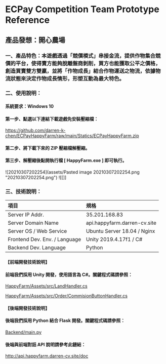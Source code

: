 # ECPay Competition Team Prototype Reference
## 產品發想：開心農場
### 一、產品特色：本遊戲透過「競價模式」串接金流，提供作物集合競價的平台，使得賣方能夠脫離盤商剝削，買方也能獲取公平之價格，創造買賣雙方雙贏，並將「作物成長」結合作物運送之物流，依據物流狀態來決定作物成長情形，形塑互動為最大特色。
### 二、使用說明：
#### 系統要求：Windows 10
#### 第一步、點選以下連結下載遊戲免安裝壓縮檔：
<a href = "https://github.com/darren-k-chen/ECPayHappyFarm/raw/main/Statics/ECPayHappyFarm.zip"> https://github.com/darren-k-chen/ECPayHappyFarm/raw/main/Statics/ECPayHappyFarm.zip </a>
#### 第二步、將下載下來的 ZIP 壓縮檔解壓縮。
#### 第三步、解壓縮後點開執行檔 [ HappyFarm.exe ] 即可執行。
![20210307202254](assets/Pasted image 20210307202254.png "20210307202254.png")
![[]]
### 三、技術說明：

|項目 | 規格 |
|:--- | :---|
| Server IP Addr. | 35.201.168.83 |
| Server Domain Name | api.happyfarm.darren-cv.site|
| Server OS / Web Service | Ubuntu Server 18.04 / Nginx|
| Frontend Dev. Env. / Language | Unity 2019.4.17f1 / C# |
| Backend Dev. Language | Python |

#### 【前端開發技術說明】
#### 前端我們採用 Unity 開發，使用語言為 C#。關鍵程式碼請參照：

[HappyFarm/Assets/src/LandHandler.cs](HappyFarm/Assets/src/LandHandler.cs)

[HappyFarm/Assets/src/Order/CommisionButtonHandler.cs](HappyFarm/Assets/src/Order/CommisionButtonHandler.cs)

#### 【後端開發技術說明】
#### 後端我們採用 Python 結合 Flask 開發。關鍵程式碼請參照：

[Backend/main.py](Backend/main.py)

#### 後端與前端對話 API 說明請參考此鏈結：
<a href = "http://api.happyfarm.darren-cv.site/doc"> http://api.happyfarm.darren-cv.site/doc </a>
